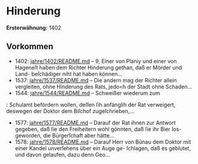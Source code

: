 # Hinderung

**Ersterwähnung:** 1402

## Vorkommen
- 1402: [jahre/1402/README.md](../jahre/1402/README.md) – 9, Einer von Planiy und einer von Hageneſt haben
dem Richter Hinderung gethan, daß er Mörder und Land-
beſchädiger niht hat haben können...
- 1537: [jahre/1537/README.md](../jahre/1537/README.md) – Die andern mag der Richter allein vergleiten,
ohne Hinderung des Rats, jedo<h der Stadt ohne Schaden...
- 1544: [jahre/1544/README.md](../jahre/1544/README.md) – Schweißer wiederum zum

: Schulamt befördern wollen, deſſen ſih anfänglih der Rat
verweigert, deswegen der Doktor dem Biſchof zugeſchrieben,...
- 1577: [jahre/1577/README.md](../jahre/1577/README.md) – Darauf der Rat ihnen zur Antwort gegeben, daß
ſie den Freiheitern wohl gönnten, daß ſie ihr Bier los-
geworden, die Bürgerſchaft aber hätte...
- 1578: [jahre/1578/README.md](../jahre/1578/README.md) – Darauf Herr von Bünau dem
Doktor mit einer Kandel unverſehens über ein Auge ge-
ſchlagen, daß es geblutet, und davon gelaufen, dazu denn
Geo...
